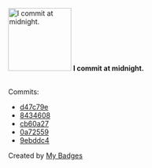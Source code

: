 <img src="https://my-badges.github.io/my-badges/midnight-commits.png" alt="I commit at midnight." title="I commit at midnight." width="128">
<strong>I commit at midnight.</strong>
<br><br>

Commits:

- <a href="https://github.com/dancarroll/aoc_2024/commit/d47c79e83bc1708030287490374289f3c70a5a7b">d47c79e</a>
- <a href="https://github.com/dancarroll/aoc_2024/commit/8434608eda17253b7856fb4c12d89504347922ec">8434608</a>
- <a href="https://github.com/dancarroll/qmk-bongo/commit/cb60a2789960ca934254452848c4d1b6871f0cd4">cb60a27</a>
- <a href="https://github.com/dancarroll/qmk-bongo/commit/0a72559f5985dc2de0a076909fb37ab652a14f72">0a72559</a>
- <a href="https://github.com/dancarroll/qmk-bongo/commit/9ebddc405559fbdec4d7fe713a81526320dea6a5">9ebddc4</a>


Created by <a href="https://github.com/my-badges/my-badges">My Badges</a>
